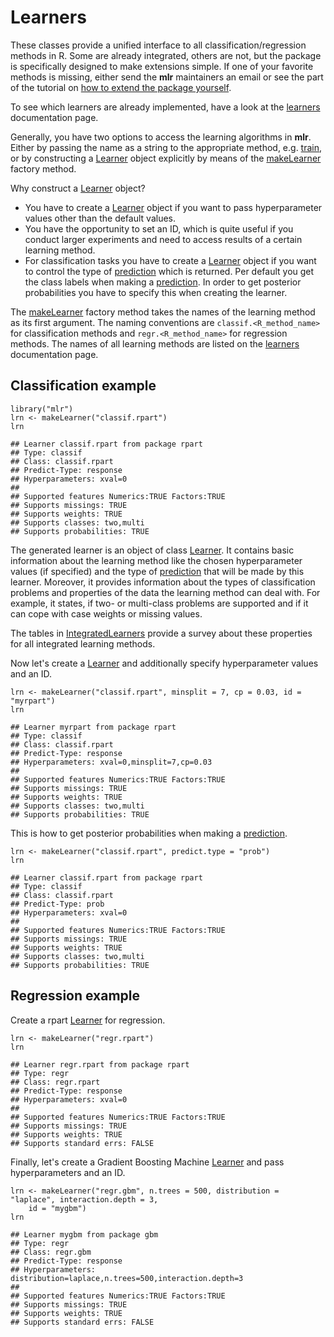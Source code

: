 Learners
========

These classes provide a unified interface to all
classification/regression methods in R. Some are already integrated,
others are not, but the package is specifically designed to make
extensions simple. If one of your favorite methods is missing, either
send the **mlr** maintainers an email or see the part of the tutorial
on [how to extend the package yourself](create_learner.md).
  
To see which learners are already implemented, have a look at the
[learners](http://berndbischl.github.io/mlr/man/learners.html) documentation page.

Generally, you have two options to access the learning algorithms in **mlr**. 
Either by passing the name as a string to the appropriate method, e.g. [train](http://berndbischl.github.io/mlr/man/train.html), 
or by constructing a [Learner](http://berndbischl.github.io/mlr/man/makeLearner.html) object explicitly by means of the
[makeLearner](http://berndbischl.github.io/mlr/man/makeLearner.html) factory method. 

Why construct a [Learner](http://berndbischl.github.io/mlr/man/makeLearner.html) object? 

* You have to create a [Learner](http://berndbischl.github.io/mlr/man/makeLearner.html) object if you want to pass hyperparameter values other than the default values.
* You have the opportunity to set an ID, which is quite useful if you conduct larger experiments and need to access results of a certain learning method.
* For classification tasks you have to create a [Learner](http://berndbischl.github.io/mlr/man/makeLearner.html) object if you want to control the type of [prediction](http://berndbischl.github.io/mlr/man/predict.WrappedModel.html) which is returned. Per default you get the class labels when making a [prediction](http://berndbischl.github.io/mlr/man/predict.WrappedModel.html). In order to get posterior probabilities you have to specify this when creating the learner.

The [makeLearner](http://berndbischl.github.io/mlr/man/makeLearner.html) factory method takes the names of the learning method as 
its first argument. The naming conventions are ``classif.<R_method_name>`` for 
classification methods and ``regr.<R_method_name>`` for regression methods.
The names of all learning methods are listed on the [learners](http://berndbischl.github.io/mlr/man/learners.html) documentation page.


Classification example
----------------------


```splus
library("mlr")
lrn <- makeLearner("classif.rpart")
lrn
```

```
## Learner classif.rpart from package rpart
## Type: classif
## Class: classif.rpart
## Predict-Type: response
## Hyperparameters: xval=0
## 
## Supported features Numerics:TRUE Factors:TRUE
## Supports missings: TRUE
## Supports weights: TRUE
## Supports classes: two,multi
## Supports probabilities: TRUE
```


The generated learner is an object of class [Learner](http://berndbischl.github.io/mlr/man/makeLearner.html). It contains basic 
information about the learning method like the chosen hyperparameter values 
(if specified) and the type of [prediction](http://berndbischl.github.io/mlr/man/predict.WrappedModel.html) that will be made by this learner.
Moreover, it provides information about the types of classification problems 
and properties of the data the learning method can deal with. For example,
it states, if two- or multi-class problems are supported and if it can cope 
with case weights or missing values.

The tables in [IntegratedLearners](../integrated_learners.md) provide a survey about these properties for
all integrated learning methods.

Now let's create a [Learner](http://berndbischl.github.io/mlr/man/makeLearner.html) and additionally specify hyperparameter values and 
an ID.


```splus
lrn <- makeLearner("classif.rpart", minsplit = 7, cp = 0.03, id = "myrpart")
lrn
```

```
## Learner myrpart from package rpart
## Type: classif
## Class: classif.rpart
## Predict-Type: response
## Hyperparameters: xval=0,minsplit=7,cp=0.03
## 
## Supported features Numerics:TRUE Factors:TRUE
## Supports missings: TRUE
## Supports weights: TRUE
## Supports classes: two,multi
## Supports probabilities: TRUE
```


This is how to get posterior probabilities when making a [prediction](http://berndbischl.github.io/mlr/man/predict.WrappedModel.html).


```splus
lrn <- makeLearner("classif.rpart", predict.type = "prob")
lrn
```

```
## Learner classif.rpart from package rpart
## Type: classif
## Class: classif.rpart
## Predict-Type: prob
## Hyperparameters: xval=0
## 
## Supported features Numerics:TRUE Factors:TRUE
## Supports missings: TRUE
## Supports weights: TRUE
## Supports classes: two,multi
## Supports probabilities: TRUE
```



Regression example
------------------

Create a rpart [Learner](http://berndbischl.github.io/mlr/man/makeLearner.html) for regression. 


```splus
lrn <- makeLearner("regr.rpart")
lrn
```

```
## Learner regr.rpart from package rpart
## Type: regr
## Class: regr.rpart
## Predict-Type: response
## Hyperparameters: xval=0
## 
## Supported features Numerics:TRUE Factors:TRUE
## Supports missings: TRUE
## Supports weights: TRUE
## Supports standard errs: FALSE
```


Finally, let's create a Gradient Boosting Machine [Learner](http://berndbischl.github.io/mlr/man/makeLearner.html) and pass hyperparameters
and an ID.


```splus
lrn <- makeLearner("regr.gbm", n.trees = 500, distribution = "laplace", interaction.depth = 3, 
    id = "mygbm")
lrn
```

```
## Learner mygbm from package gbm
## Type: regr
## Class: regr.gbm
## Predict-Type: response
## Hyperparameters: distribution=laplace,n.trees=500,interaction.depth=3
## 
## Supported features Numerics:TRUE Factors:TRUE
## Supports missings: TRUE
## Supports weights: TRUE
## Supports standard errs: FALSE
```


